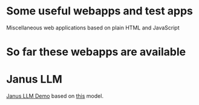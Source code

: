# Some useful webapps and test apps
Miscellaneous web applications based on plain HTML and JavaScript

# So far these webapps are available
# Janus LLM
[Janus LLM Demo](https://zlelik.github.io/webapps/janus-llm.html) based on [this](https://huggingface.co/onnx-community/Janus-1.3B-ONNX) model.
